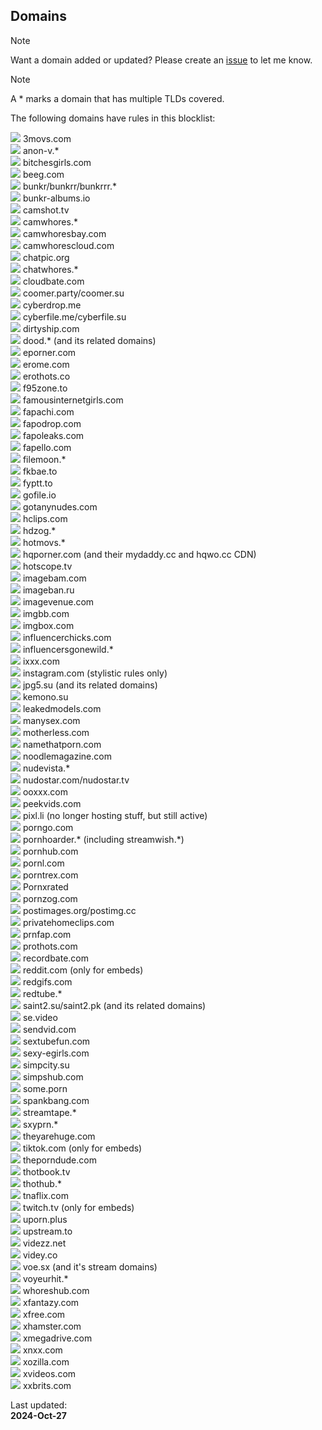 ## Domains
<!-- Last updated: 2024-Oct-27 for version 2024Oct27-2 -->
<!-- Inactive favicon: https://camo.githubusercontent.com/62177e459817b4df36853ce721ce84ca4ec9c02bd04eac6159fcfb516f2c5e55/68747470733a2f2f692e696d6775722e636f6d2f774c586a6b75792e706e67 -> Use "(no longer active, due to be removed from list)", or remove them from the actual list and then remove them from here.
Generic favicon for domains without one: https://camo.githubusercontent.com/929bf5400adaa052864dbfd05652a2c9560cb8cf07c3dd2076498508eb5e2433/68747470733a2f2f692e696d6775722e636f6d2f6256686674394d2e706e67 -->
> [!NOTE]
> Want a domain added or updated? Please create an [issue](https://github.com/zDania4/blocklist/issues/new/choose) to let me know.

> [!NOTE]
> A \* marks a domain that has multiple TLDs covered.

The following domains have rules in this blocklist:

![](https://www.google.com/s2/favicons?sz=16&domain=3movs.com) 3movs.com  
![](https://www.google.com/s2/favicons?sz=16&domain=anon-v.com) anon-v.*  
![](https://www.google.com/s2/favicons?sz=16&domain=bitchesgirls.com) bitchesgirls.com  
![](https://www.google.com/s2/favicons?sz=16&domain=beeg.com) beeg.com  
![](https://camo.githubusercontent.com/e43ec5dbe7d394ade2dd558468e0080d8d9bbdaf8273dda36ec768827909e18b/68747470733a2f2f692e696d6775722e636f6d2f596370736c5a642e706e67) bunkr/bunkrr/bunkrrr.\*  
![](https://camo.githubusercontent.com/e43ec5dbe7d394ade2dd558468e0080d8d9bbdaf8273dda36ec768827909e18b/68747470733a2f2f692e696d6775722e636f6d2f596370736c5a642e706e67) bunkr-albums.io  
![](https://www.google.com/s2/favicons?sz=16&domain=camshot.tv) camshot.tv  
![](https://www.google.com/s2/favicons?sz=16&domain=camwhores.tv) camwhores.*  
![](https://www.google.com/s2/favicons?sz=16&domain=camwhoresbay.com) camwhoresbay.com  
![](https://www.google.com/s2/favicons?sz=16&domain=camwhorescloud.com) camwhorescloud.com  
![](https://camo.githubusercontent.com/74626c766e0716f93810d055cbc38362c3d30960fc5ae1979729ffbd656dd705/68747470733a2f2f692e696d6775722e636f6d2f39656e4d647a542e706e67) chatpic.org  
![](https://www.google.com/s2/favicons?sz=16&domain=chatwhores.com) chatwhores.*  
![](https://www.google.com/s2/favicons?sz=16&domain=cloudbate.com) cloudbate.com  
![](https://www.google.com/s2/favicons?sz=16&domain=coomer.party) coomer.party/coomer.su  
![](https://www.google.com/s2/favicons?sz=16&domain=cyberdrop.me) cyberdrop.me  
![](https://camo.githubusercontent.com/097117e18de01752215731d8f2887b321422c0374b0a6e6bc37e0ce287ee101c/68747470733a2f2f692e696d6775722e636f6d2f734449667652492e706e67) cyberfile.me/cyberfile.su  
![](https://www.google.com/s2/favicons?sz=16&domain=dirtyship.com) dirtyship.com  
![](https://www.google.com/s2/favicons?sz=16&domain=doodstream.com) dood.* (and its related domains)  
![](https://www.google.com/s2/favicons?sz=16&domain=eporner.com) eporner.com  
![](https://www.google.com/s2/favicons?sz=16&domain=erome.com) erome.com  
![](https://www.google.com/s2/favicons?sz=16&domain=erothots.co) erothots.co  
![](https://www.google.com/s2/favicons?sz=16&domain=f95zone.to) f95zone.to  
![](https://www.google.com/s2/favicons?sz=16&domain=famousinternetgirls.com) famousinternetgirls.com  
![](https://www.google.com/s2/favicons?sz=16&domain=fapachi.com) fapachi.com  
![](https://www.google.com/s2/favicons?sz=16&domain=fapodrop.com) fapodrop.com  
![](https://www.google.com/s2/favicons?sz=16&domain=fapoleaks.com) fapoleaks.com  
![](https://www.google.com/s2/favicons?sz=16&domain=fapello.com) fapello.com  
![](https://www.google.com/s2/favicons?sz=16&domain=filemoon.sx) filemoon.*  
![](https://www.google.com/s2/favicons?sz=16&domain=fkbae.to) fkbae.to  
![](https://www.google.com/s2/favicons?sz=16&domain=fyptt.to) fyptt.to  
![](https://www.google.com/s2/favicons?sz=16&domain=gofile.io) gofile.io  
![](https://www.google.com/s2/favicons?sz=16&domain=gotanynudes.com) gotanynudes.com  
![](https://www.google.com/s2/favicons?sz=16&domain=hclips.com) hclips.com  
![](https://www.google.com/s2/favicons?sz=16&domain=hdzog.com) hdzog.*  
![](https://www.google.com/s2/favicons?sz=16&domain=hotmovs.com) hotmovs.*  
![](https://www.google.com/s2/favicons?sz=16&domain=hqporner.com) hqporner.com (and their mydaddy.cc and hqwo.cc CDN)  
![](https://www.google.com/s2/favicons?sz=16&domain=hotscope.tv) hotscope.tv  
![](https://www.google.com/s2/favicons?sz=16&domain=imagebam.com) imagebam.com  
![](https://www.google.com/s2/favicons?sz=16&domain=imageban.ru) imageban.ru  
![](https://www.google.com/s2/favicons?sz=16&domain=imagevenue.com) imagevenue.com  
![](https://www.google.com/s2/favicons?sz=16&domain=imgbb.com) imgbb.com  
![](https://www.google.com/s2/favicons?sz=16&domain=imgbox.com) imgbox.com  
![](https://www.google.com/s2/favicons?sz=16&domain=influencerchicks.com) influencerchicks.com  
![](https://www.google.com/s2/favicons?sz=16&domain=influencersgonewild.com) influencersgonewild.*  
![](https://www.google.com/s2/favicons?sz=16&domain=ixxx.com) ixxx.com  
![](https://www.google.com/s2/favicons?sz=16&domain=instagram.com) instagram.com (stylistic rules only)  
![](https://www.google.com/s2/favicons?sz=16&domain=jpg5.su) jpg5.su (and its related domains)  
![](https://www.google.com/s2/favicons?sz=16&domain=kemono.su) kemono.su  
![](https://www.google.com/s2/favicons?sz=16&domain=leakedmodels.com) leakedmodels.com  
![](https://www.google.com/s2/favicons?sz=16&domain=manysex.com) manysex.com  
![](https://www.google.com/s2/favicons?sz=16&domain=motherless.com) motherless.com  
![](https://www.google.com/s2/favicons?sz=16&domain=namethatporn.com) namethatporn.com  
![](https://www.google.com/s2/favicons?sz=16&domain=noodlemagazine.com) noodlemagazine.com  
![](https://www.google.com/s2/favicons?sz=16&domain=nudevista.com) nudevista.*  
![](https://www.google.com/s2/favicons?sz=16&domain=nudostar.com) nudostar.com/nudostar.tv  
![](https://www.google.com/s2/favicons?sz=16&domain=ooxxx.com) ooxxx.com  
![](https://www.google.com/s2/favicons?sz=16&domain=peekvids.com) peekvids.com  
![](https://camo.githubusercontent.com/929bf5400adaa052864dbfd05652a2c9560cb8cf07c3dd2076498508eb5e2433/68747470733a2f2f692e696d6775722e636f6d2f6256686674394d2e706e67) pixl.li (no longer hosting stuff, but still active)  
![](https://www.google.com/s2/favicons?sz=16&domain=porngo.com) porngo.com  
![](https://www.google.com/s2/favicons?sz=16&domain=pornhoarder.tv) pornhoarder.* (including streamwish.\*)  
![](https://www.google.com/s2/favicons?sz=16&domain=pornhub.com) pornhub.com   
![](https://www.google.com/s2/favicons?sz=16&domain=pornl.com) pornl.com  
![](https://www.google.com/s2/favicons?sz=16&domain=porntrex.com) porntrex.com  
![](https://www.google.com/s2/favicons?sz=16&domain=pornxrated.com) Pornxrated  
![](https://www.google.com/s2/favicons?sz=16&domain=pornzog.com) pornzog.com  
![](https://www.google.com/s2/favicons?sz=16&domain=postimages.org) postimages.org/postimg.cc  
![](https://www.google.com/s2/favicons?sz=16&domain=privatehomeclips.com) privatehomeclips.com  
![](https://www.google.com/s2/favicons?sz=16&domain=prnfap.com) prnfap.com  
![](https://www.google.com/s2/favicons?sz=16&domain=prothots.com) prothots.com  
![](https://www.google.com/s2/favicons?sz=16&domain=recordbate.com) recordbate.com  
![](https://www.google.com/s2/favicons?sz=16&domain=reddit.com) reddit.com (only for embeds)  
![](https://www.google.com/s2/favicons?sz=16&domain=redgifs.com) redgifs.com  
![](https://www.google.com/s2/favicons?sz=16&domain=redtube.com) redtube.*  
![](https://www.google.com/s2/favicons?sz=16&domain=saint2.su) saint2.su/saint2.pk (and its related domains)  
![](https://www.google.com/s2/favicons?sz=16&domain=se.video) se.video  
![](https://www.google.com/s2/favicons?sz=16&domain=sendvid.com) sendvid.com  
![](https://www.google.com/s2/favicons?sz=16&domain=sextubefun.com) sextubefun.com  
![](https://www.google.com/s2/favicons?sz=16&domain=sexy-egirls.com) sexy-egirls.com  
![](https://www.google.com/s2/favicons?sz=16&domain=simpcity.su) simpcity.su  
![](https://www.google.com/s2/favicons?sz=16&domain=simpshub.com) simpshub.com  
![](https://www.google.com/s2/favicons?sz=16&domain=some.porn) some.porn  
![](https://www.google.com/s2/favicons?sz=16&domain=spankbang.com) spankbang.com  
![](https://www.google.com/s2/favicons?sz=16&domain=streamtape.com) streamtape.*  
![](https://www.google.com/s2/favicons?sz=16&domain=sxyprn.com) sxyprn.*  
![](https://www.google.com/s2/favicons?sz=16&domain=theyarehuge.com) theyarehuge.com  
![](https://www.google.com/s2/favicons?sz=16&domain=tiktok.com) tiktok.com (only for embeds)  
![](https://www.google.com/s2/favicons?sz=16&domain=theporndude.com) theporndude.com  
![](https://www.google.com/s2/favicons?sz=16&domain=thotbook.tv) thotbook.tv  
![](https://www.google.com/s2/favicons?sz=16&domain=thothub.com) thothub.*  
![](https://www.google.com/s2/favicons?sz=16&domain=tnaflix.com) tnaflix.com  
![](https://www.google.com/s2/favicons?sz=16&domain=twitch.tv) twitch.tv (only for embeds)  
![](https://camo.githubusercontent.com/929bf5400adaa052864dbfd05652a2c9560cb8cf07c3dd2076498508eb5e2433/68747470733a2f2f692e696d6775722e636f6d2f6256686674394d2e706e67) uporn.plus  
![](https://www.google.com/s2/favicons?sz=16&domain=upstream.to) upstream.to  
![](https://www.google.com/s2/favicons?sz=16&domain=videzz.net) videzz.net  
![](https://www.google.com/s2/favicons?sz=16&domain=videy.co) videy.co  
![](https://www.google.com/s2/favicons?sz=16&domain=voe.sx) voe.sx (and it's stream domains)  
![](https://www.google.com/s2/favicons?sz=16&domain=voyeurhit.com) voyeurhit.*  
![](https://www.google.com/s2/favicons?sz=16&domain=whoreshub.com) whoreshub.com  
![](https://www.google.com/s2/favicons?sz=16&domain=xfantazy.com) xfantazy.com  
![](https://www.google.com/s2/favicons?sz=16&domain=xfree.com) xfree.com  
![](https://www.google.com/s2/favicons?sz=16&domain=xhamster.com) xhamster.com  
![](https://www.google.com/s2/favicons?sz=16&domain=xmegadrive.com) xmegadrive.com  
![](https://www.google.com/s2/favicons?sz=16&domain=xnxx.com) xnxx.com  
![](https://www.google.com/s2/favicons?sz=16&domain=xozilla.com) xozilla.com  
![](https://www.google.com/s2/favicons?sz=16&domain=xvideos.com) xvideos.com  
![](https://www.google.com/s2/favicons?sz=16&domain=xxbrits.com) xxbrits.com  

<p>Last updated:<br><strong>2024-Oct-27</strong></p>
